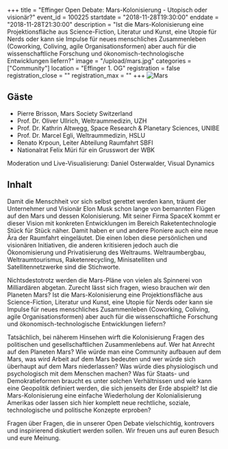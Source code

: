 +++
title = "Effinger Open Debate: Mars-Kolonisierung - Utopisch oder visionär?"
event_id = 100225
startdate = "2018-11-28T19:30:00"
enddate = "2018-11-28T21:30:00"
description = "Ist die Mars-Kolonisierung eine Projektionsfläche aus Science-Fiction, Literatur und Kunst, eine Utopie für Nerds oder kann sie Impulse für neues menschliches Zusammenleben (Coworking, Coliving, agile Organisationsformen) aber auch für die wissenschaftliche Forschung und ökonomisch-technologische Entwicklungen liefern?"
image = "/upload/mars.jpg"
categories = ["Community"]
location = "Effinger 1. OG"
registration = false
registration_close = ""
registration_max = ""
+++
![Mars](/upload/mars.jpg)

## Gäste

* Pierre Brisson, Mars Society Switzerland
* Prof. Dr. Oliver Ullrich, Weltraummedizin, UZH
* Prof. Dr. Kathrin Altwegg, Space Research & Planetary Sciences, UNIBE
* Prof. Dr. Marcel Egli, Weltraummedizin, HSLU
* Renato Krpoun, Leiter Abteilung Raumfahrt SBFI
* Nationalrat Felix Müri für ein Grusswort der WBK

Moderation und Live-Visualisierung: Daniel Osterwalder, Visual Dynamics

## Inhalt

Damit die Menschheit vor sich selbst gerettet werden kann, träumt der Unternehmer und Visionär Elon Musk schon lange von bemannten Flügen auf den Mars und dessen Kolonisierung.  Mit seiner Firma SpaceX kommt er dieser Vision mit konkreten Entwicklungen im Bereich Raketentechnologie Stück für Stück näher. Damit haben er und andere Pioniere auch eine neue Ära der Raumfahrt eingeläutet. Die einen loben diese persönlichen und visionären Initiativen, die anderen kritisieren jedoch auch die Ökonomisierung und Privatisierung des Weltraums. Weltraumbergbau, Weltraumtourismus, Raketenrecycling, Minisatelliten und Satellitennetzwerke sind die Stichworte.

Nichtsdestotrotz werden die Mars-Pläne von vielen als Spinnerei von Milliardären abgetan. Zurecht lässt sich fragen, wieso brauchen wir den Planeten Mars? Ist die Mars-Kolonisierung eine Projektionsfläche aus Science-Fiction, Literatur und Kunst, eine Utopie für Nerds oder kann sie Impulse für neues menschliches Zusammenleben (Coworking, Coliving, agile Organisationsformen) aber auch für die wissenschaftliche Forschung und ökonomisch-technologische Entwicklungen liefern?

Tatsächlich, bei näherem Hinsehen wirft die Kolonisierung Fragen des politischen und gesellschaftlichen Zusammenlebens auf. Wer hat Anrecht auf den Planeten Mars? Wie würde man eine Community aufbauen auf dem Mars, was wird Arbeit auf dem Mars bedeuten und wer würde sich überhaupt auf dem Mars niederlassen? Was würde dies physiologisch und psychologisch mit dem Menschen machen? Was für Staats- und Demokratieformen braucht es unter solchen Verhältnissen und wie kann eine Geopolitik definiert werden, die sich jenseits der Erde abspielt? Ist die Mars-Kolonisierung eine einfache Wiederholung der Kolonialisierung Amerikas oder lassen sich hier komplett neue rechtliche, soziale, technologische und politische Konzepte erproben?

Fragen über Fragen, die in unserer Open Debate vielschichtig, kontrovers und inspirierend diskutiert werden sollen. Wir freuen uns auf euren Besuch und eure Meinung.
